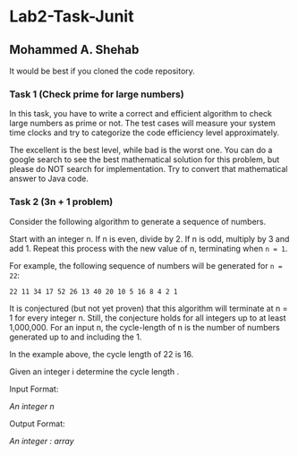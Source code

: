 # Lab2-Task-Junit
## Mohammed A. Shehab

It would be best if you cloned the code repository.
### Task 1 (Check prime for large numbers)
In this task, you have to write a correct and efficient algorithm to check large numbers as prime or not.
The test cases will measure your system time clocks and try to categorize the code efficiency level approximately.

The excellent is the best level, while bad is the worst one.
You can do a google search to see the best mathematical solution for this problem, but please do NOT search for implementation. Try to convert that mathematical answer to Java code.

### Task 2 (3n + 1 problem)
Consider the following algorithm to generate a sequence of numbers.

Start with an integer n. If n is even, divide by 2. If n is odd, multiply by 3 and add 1. Repeat this process with the new value of n, terminating when `n = 1`.

For example, the following sequence of numbers will be generated for `n = 22`:

`22 11 34 17 52 26 13 40 20 10 5 16 8 4 2 1`

It is conjectured (but not yet proven) that this algorithm will terminate at n = 1 for every integer n. Still, the conjecture holds for all integers up to at least 1,000,000. For an input n, the cycle-length of n is the number of numbers generated up to and including the 1.

In the example above, the cycle length of 22 is 16.

Given an integer i determine the cycle length .

Input Format:

*An integer n*

Output Format:

*An integer : array*